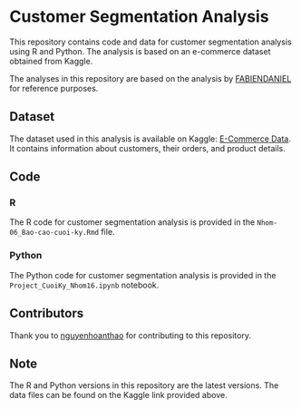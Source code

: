 # Customer Segmentation Analysis

This repository contains code and data for customer segmentation analysis using R and Python. The analysis is based on an e-commerce dataset obtained from Kaggle.

The analyses in this repository are based on the analysis by [FABIENDANIEL](https://www.kaggle.com/fabiendaniel) for reference purposes.

## Dataset

The dataset used in this analysis is available on Kaggle: [E-Commerce Data](https://www.kaggle.com/datasets/carrie1/ecommerce-data). It contains information about customers, their orders, and product details.

## Code

### R

The R code for customer segmentation analysis is provided in the `Nhom-06_Bao-cao-cuoi-ky.Rmd` file.

### Python

The Python code for customer segmentation analysis is provided in the `Project_CuoiKy_Nhom16.ipynb` notebook.

## Contributors

Thank you to [nguyenhoanthao](https://github.com/nguyenhoanthao) for contributing to this repository.

## Note

The R and Python versions in this repository are the latest versions. The data files can be found on the Kaggle link provided above.
